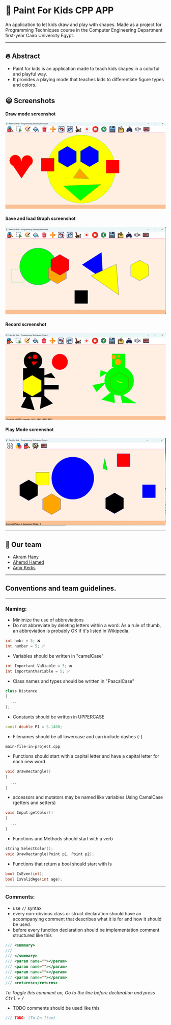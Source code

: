 # 🎨 Paint For Kids CPP APP

An application to let kids draw and play with shapes.
Made as a project for Programming Techniques course in the Computer Engineering Department first-year Cairo University Egypt.

---

## 🔥 Abstract

- Paint for kids is an application made to teach kids shapes in a colorful and playful way.
- It provides a playing mode that teaches kids to differentiate figure types and colors.

## 😀 Screenshots

#### Draw mode screenshot

![graph-1](./testGraph.png)

#### Save and load Graph screenshot

![graph-2](./testSaveMode-screenshoot.png)

#### Record screenshot

![graph-3](./testGraph3.png)

#### Play Mode screenshot

![graph-4](./playModeShapes.png)

---

## 🫡 Our team

- [Akram Hany](https://github.com/akramhany)
- [Ahemd Hamed](https://github.com/AhmedHamed3699)
- [Amir Kedis](https://github.com/amir-kedis)

---

## Conventions and team guidelines.

---

### Naming:

- Minimize the use of abbreviations
- Do not abbreviate by deleting letters within a word. As a rule of thumb, an abbreviation is probably OK if it's listed in Wikipedia.

```cpp
int nmbr = 5; ❌
int number = 5; ✅
```

- Variables should be written in "camelCase"

```cpp
int Important-VaRiable = 5; ❌
int importantVariable = 5; ✅
```

- Class names and types should be written in "PascalCase"

```cpp
class Distance
{
  ...
};
```

- Constants should be written in UPPERCASE

```cpp
const double PI = 3.1468;
```

- Filenames should be all lowercase and can include dashes (-)

```
main-file-in-project.cpp
```

- Functions should start with a capital letter and have a capital letter for each new word

```cpp
void DrawRectangle()
{
  ...
}
```

- accessors and mutators may be named like variables Using CamalCase (getters and setters)

```cpp
void Input:getColor()
{
  ...
}
```

- Functions and Methods should start with a verb

```cpp
string SelectColor();
void DrawRectangle(Point p1, Point p2);
```

- Functions that return a bool should start with Is

```cpp
bool IsEven(int);
bool IsValidAge(int age);
```

---

### Comments:

- use `//` syntax
- every non-obvious class or struct declaration should have an accompanying comment that describes what it is for and how it should be used.
- before every function declaration should be implementation comment structured like this

```cpp
/// <summary>
///
/// </summary>
/// <param name=""></param>
/// <param name=""></param>
/// <param name=""></param>
/// <param name=""></param>
/// <returns></returns>
```

_To Toggle this comment on, Go to the line before declaration and press <kbd>Ctrl</kbd> + <kbd>/</kbd>_

- TODO comments should be used like this

```cpp
/// TODO: (To-Do Item)
```
